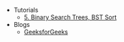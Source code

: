 - Tutorials
  - [5. Binary Search Trees, BST Sort](https://youtu.be/9Jry5-82I68?list=PLUl4u3cNGP61Oq3tWYp6V_F-5jb5L2iHb)
- Blogs
  - [GeeksforGeeks](http://www.geeksforgeeks.org/avl-tree-set-1-insertion/)

